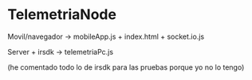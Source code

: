 # TelemetriaNode

Movil/navegador -> mobileApp.js + index.html + socket.io.js

Server + irsdk  -> telemetriaPc.js


(he comentado todo lo de irsdk para las pruebas porque yo no lo tengo)
